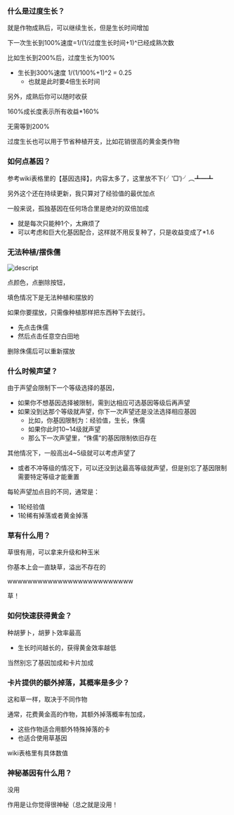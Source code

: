

### 什么是过度生长？

就是作物成熟后，可以继续生长，但是生长时间增加

下一次生长到100%速度=1/(1/过度生长时间+1)^已经成熟次数

比如生长到200%后，过度生长为100%

*   生长到300%速度 1/(1/100%+1)^2 = 0.25
    *   也就是此时要4倍生长时间

另外，成熟后你可以随时收获 

160%成长度表示所有收益\*160%

无需等到200%

过度生长也可以用于节省种植开支，比如花销很高的黄金类作物

### 如何点基因？

参考wiki表格里的【基因选择】，内容太多了，这里放不下(╯‵□′)╯︵┻━┻

另外这个还在持续更新，我只算对了经验值的最优加点

一般来说，孤独基因在任何场合里是绝对的双倍加成

*   就是每次只能种1个，太麻烦了
*   可以考虑和巨大化基因配合，这样就不用反复种了，只是收益变成了\*1.6

### 无法种植/摆侏儒

![descript](api/attachments/cuJLFO7dlQFf/image/image.png)

点颜色，点删除按钮，

填色情况下是无法种植和摆放的

如果你要摆放，只需像种植那样把东西种下去就行。

*   先点击侏儒
*   然后点击任意空白田地

删除侏儒后可以重新摆放

### 什么时候声望？

由于声望会限制下一个等级选择的基因，

*   如果你不想基因选择被限制，需到达相应可选基因等级后再声望
*   如果没到达那个等级就声望，你下一次声望还是没法选择相应基因
    *   比如，你基因限制为：经验值，生长，侏儒
    *   如果你此时10~14级就声望
    *   那么下一次声望里，“侏儒”的基因限制依旧存在

其他情况下，一般高出4~5级就可以考虑声望了

*   或者不冲等级的情况下，可以还没到达最高等级就声望，但是别忘了基因限制需要特定等级才能重置

每轮声望加点目的不同，通常是：

*   1轮经验值
*   1轮稀有掉落或者黄金掉落

### 草有什么用？

草很有用，可以拿来升级和种玉米

你基本上会一直缺草，溢出不存在的

wwwwwwwwwwwwwwwwwwwwwwwww

草！

### 如何快速获得黄金？

种胡萝卜，胡萝卜效率最高

*   生长时间越长的，获得黄金效率越低

当然别忘了基因加成和卡片加成

### 卡片提供的额外掉落，其概率是多少？

这和草一样，取决于不同作物

通常，花费黄金高的作物，其额外掉落概率有加成，

*   这些作物适合用额外特殊掉落的卡
*   也适合使用草基因

wiki表格里有具体数值

### 神秘基因有什么用？

没用

作用是让你觉得很神秘（总之就是没用！